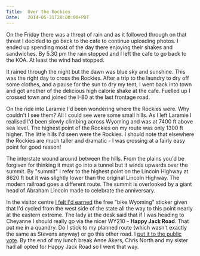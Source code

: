 ```yaml
---
Title:	Over the Rockies
Date:	2014-05-31T20:00:00+PDT
---
```


On the Friday there was a threat of rain and as it followed through on that threat I decided to go back to the cafe to continue uploading photos. I ended up spending most of the day there enjoying their shakes and sandwiches. By 5.30 pm the rain stopped and I left the cafe to go back to the KOA. At least the wind had stopped.

It rained through the night but the dawn was blue sky and sunshine. This was the right day to cross the Rockies. After a trip to the laundry to dry off some clothes, and a pause for the sun to dry my tent, I went back into town and got another of the delicious high calorie shake at the cafe. Fuelled up I crossed town and joined the I-80 at the last frontage road. 

On the ride into Laramie I'd been wondering where the Rockies were. Why couldn't I see them? All I could see were some small hills. As I left Laramie I realised I'd been slowly climbing across Wyoming and was at 7400 ft above sea level. The highest point of the Rockies on my route was only 1300 ft higher. The little hills I'd seen were the Rockies. I should note that elsewhere the Rockies are much taller and dramatic - I was crossing at a fairly easy point for good reason!

The interstate wound around between the hills. From the plains you'd be forgiven for thinking it must go into a tunnel but it winds upwards over the summit. By "summit" I refer to the highest point on the Lincoln Highway at 8620 ft but it was slightly lower than the original Lincoln Highway. The modern railroad goes a different route. The summit is overlooked by a giant head of Abraham Lincoln made to celebrate the anniversary.

In the visitor centre [I felt I'd earned](https://twitter.com/RTWbike/status/472798180405686272) the free "bike Wyoming" sticker given that I'd cycled from the west side of the state all the way to this point nearly at the eastern extreme. The lady at the desk said that if I was heading to Cheyanne I should really go via the nicer WY210 - __Happy Jack Road__. That put me in a quandry. Do I stick to my planned route (which wasn't exactly the same as Stevens anyway) or go this other road. I [put it to the public vote](https://twitter.com/RTWbike/status/472801394442133504). By the end of my lunch break Anne Akers, Chris North and my sister had all opted for Happy Jack Road so I went that way.